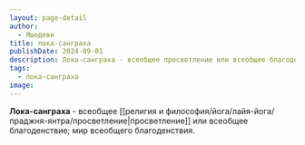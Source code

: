 ```yaml
---
layout: page-detail
author:
  - Яшодеви
title: лока-санграха
publishDate: 2024-09-01
description: Лока-санграха - всеобщее просветление или всеобщее благоденствие; мир всеобщего благоденствия.
tags:
  - лока-санграха
image:
---
```

**Лока-санграха** - всеобщее [[религия и философия/йога/лайя-йога/праджня-янтра/просветление|просветление]] или всеобщее благоденствие; мир всеобщего благоденствия.

